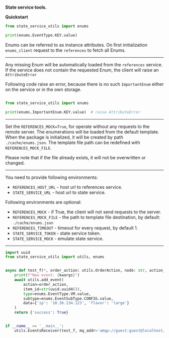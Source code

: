 **State service tools.**

**Quickstart**

```python
from state_service_utils import enums

print(enums.EventType.KEY.value)
```

Enums can be referred to as instance attributes. On first initialization `enums_client` request to the `references` to
fetch all Enums.

---

Any missing Enum will be automatically loaded from the `references` service. If the service does not contain the
requested Enum, the client will raise an `AttributeError`

Following code raise an error, because there is no such `ImportantEnum` either on the service or in the own storage.

```python

from state_service_utils import enums

print(enums.ImportantEnum.KEY.value)  # raise AttributeError
```

---

Set the `REFERENCES_MOCK=True`, for operate without any requests to the remote server. The enumerations will be
loaded from the default template. When the package is initialized, it will be created by path `./cache/enums.json`. The
template file path can be redefined with `REFERENCES_MOCK_FILE`.

Please note that if the file already exists, it will not be overwritten or changed.

___
You need to provide following environments:

- `REFERENCES_HOST_URL` - host url to references service.
- `STATE_SERVICE_URL` - host url to state service.

Following environments are optional:

- `REFERENCES_MOCK` - if True, the client will not send requests to the server.
- `REFERENCES_MOCK_FILE` - the path to template file destination, by default: `./cache/enums.json`
- `REFERENCES_TIMEOUT` - timeout for every request, by default 1.
- `STATE_SERVICE_TOKEN` - state service token.
- `STATE_SERVICE_MOCK` - emulate state service.

___

```python
import uuid
from state_service_utils import utils, enums


async def test_f(*, order_action: utils.OrderAction, node: str, action_type: enums.ActionSubType, **kwargs):
    print(f"New event: {kwargs}")
    await utils.add_event(
        action=order_action,
        item_id=str(uuid.uuid4()),
        type=enums.EventType.VM.value,
        subtype=enums.EventSubType.CONFIG.value,
        data={'ip': '10.36.134.123', 'flavor': 'large'}
    )
    return {'success': True}


if __name__ == '__main__':
    utils.EventsReceiver(test_f, mq_addr='amqp://guest:guest@localhost/', mq_input_queue='test-queue').run()
```